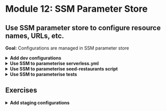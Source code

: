 # Module 12: SSM Parameter Store

## Use SSM parameter store to configure resource names, URLs, etc.

**Goal:** Configurations are managed in SSM parameter store

<details>
<summary><b>Add dev configurations</b></summary><p>

1. Go to `Systems Manager` console

2. Go to `Parameter Store` (bottom left)

3. Click `Create Parameter`

4. Use the name `/{service-name}/dev/table_name` where `service-name` is `workshop-` followed by your name, e.g. `workshop-yancui`

![](/images/mod12-001.png)

5. Click `Create Parameter`

6. Repeat step 3-5 to create another `/{service-name}/dev/cognito_user_pool_id` parameter with your Cognito User Pool's ID

7. Repeat step 3-5 to create another `/{service-name}/dev/cognito_web_client_id` parameter with your Cognito User Pool's `web` client app ID

8. Repeat step 3-5 to create another `/{service-name}/dev/cognito_server_client_id` parameter with your Cognito User Pool's `server` client app ID

9. Repeat step 3-5 to create another `/{service-name}/dev/url` parameter with your the root URL for your deployed API without the ending `/`, e.g. `https://exun14zd2h.execute-api.us-east-1.amazonaws.com/dev`

</p></details>

<details>
<summary><b>Use SSM to parameterise serverless.yml</b></summary><p>

1. Replace the `restaurants_table` environment variable for `get-restaurants` and `search-restaurants` functions with `${ssm:/${self:service}/${opt:stage}/table_name}`. Whilst we're here, also update the `arn` for the `search-restaurants`'s `authorizer` to `${ssm:/${self:service}/${opt:stage}/cognito_user_pool_id}`

```yml
get-restaurants:
  handler: functions/get-restaurants.handler
  events:
    - http:
        path: /restaurants/
        method: get
        authorizer: aws_iam
  environment:
    restaurants_table: ${ssm:/${self:service}/${opt:stage}/table_name}

search-restaurants:
  handler: functions/search-restaurants.handler
  events:
    - http:
        path: /restaurants/search
        method: post
        authorizer:
          arn: arn:aws:cognito-idp:#{AWS::Region}:#{AWS::AccountId}:userpool/${ssm:/${self:service}/${opt:stage}/cognito_user_pool_id}
  environment:
    restaurants_table: ${ssm:/${self:service}/${opt:stage}/table_name}
```

2. Replace the `TableName` for the DynamoDB table with `${ssm:/${self:service}/${opt:stage}/table_name}`

```yml
resources:
  Resources:
    restaurantsTable:
      Type: AWS::DynamoDB::Table
      Properties:
        TableName: ${ssm:/${self:service}/${opt:stage}/table_name}
        AttributeDefinitions:
          - AttributeName: name
            AttributeType: S
        KeySchema:
          - AttributeName: name
            KeyType: HASH
        ProvisionedThroughput:
          ReadCapacityUnits: 1
          WriteCapacityUnits: 1
```

3. Replace the `cognito_user_pool_id` and `cognito_client_id` environment variables for the `get-index` function with `${ssm:/${self:service}/${opt:stage}/cognito_user_pool_id}` and `${ssm:/${self:service}/${opt:stage}/cognito_web_client_id}` respectively

```yml
get-index:
  handler: functions/get-index.handler
  events:
    - http:
        path: /
        method: get
  environment:
    restaurants_api: 
      Fn::Join:
        - ''
        - - "https://"
          - Ref: ApiGatewayRestApi
          - ".execute-api.${opt:region}.amazonaws.com/${opt:stage}/restaurants"
    cognito_user_pool_id: ${ssm:/${self:service}/${opt:stage}/cognito_user_pool_id}
    cognito_client_id: ${ssm:/${self:service}/${opt:stage}/cognito_web_client_id}
```

4. Deploy the project

`npm run sls -- deploy -s dev -r us-east-1`

and go to the Lambda console to check that the environment variables are updated correctly.

</p></details>

<details>
<summary><b>Use SSM to parameterise seed-restaurants script</b></summary><p>

1. Modify the `seed-restaurants.js` script to the following

```javascript
const { REGION, STAGE } = process.env

const AWS = require('aws-sdk')
AWS.config.region = REGION
const dynamodb = new AWS.DynamoDB.DocumentClient()
const ssm = new AWS.SSM()

let restaurants = [
  { 
    name: "Fangtasia", 
    image: "https://d2qt42rcwzspd6.cloudfront.net/manning/fangtasia.png", 
    themes: ["true blood"] 
  },
  { 
    name: "Shoney's", 
    image: "https://d2qt42rcwzspd6.cloudfront.net/manning/shoney's.png", 
    themes: ["cartoon", "rick and morty"] 
  },
  { 
    name: "Freddy's BBQ Joint", 
    image: "https://d2qt42rcwzspd6.cloudfront.net/manning/freddy's+bbq+joint.png", 
    themes: ["netflix", "house of cards"] 
  },
  { 
    name: "Pizza Planet", 
    image: "https://d2qt42rcwzspd6.cloudfront.net/manning/pizza+planet.png", 
    themes: ["netflix", "toy story"] 
  },
  { 
    name: "Leaky Cauldron", 
    image: "https://d2qt42rcwzspd6.cloudfront.net/manning/leaky+cauldron.png", 
    themes: ["movie", "harry potter"] 
  },
  { 
    name: "Lil' Bits", 
    image: "https://d2qt42rcwzspd6.cloudfront.net/manning/lil+bits.png", 
    themes: ["cartoon", "rick and morty"] 
  },
  { 
    name: "Fancy Eats", 
    image: "https://d2qt42rcwzspd6.cloudfront.net/manning/fancy+eats.png", 
    themes: ["cartoon", "rick and morty"] 
  },
  { 
    name: "Don Cuco", 
    image: "https://d2qt42rcwzspd6.cloudfront.net/manning/don%20cuco.png", 
    themes: ["cartoon", "rick and morty"] 
  },
];

const getTableName = async () => {
  console.log('getting table name...')
  const req = {
    Name: `/{replace this with what you used in SSM}/${STAGE}/table_name`
  }
  const ssmResp = await ssm.getParameter(req).promise()
  return ssmResp.Parameter.Value
}

const run = async () => {
  const tableName = await getTableName()

  console.log(`table name: `, tableName)

  let putReqs = restaurants.map(x => ({
    PutRequest: {
      Item: x
    }
  }))
  
  const req = { 
    RequestItems: {}
  }
  req.RequestItems[tableName] = putReqs
  await dynamodb.batchWrite(req).promise()
}

run().then(() => console.log("all done")).catch(err => console.error(err.message))
```

**REMINDER**: don't forget to replace the SSM parameter path with what you used in your `serverless.yml`

2. Rerun the script

`STAGE=dev REGION=us-east-1 node seed-restaurants.js`

and go to DynamoDB console to see that the newly created stage-specific table is now populated

</p></details>

<details>
<summary><b>Use SSM to parameterise tests</b></summary><p>

1. Modify `steps/init.js` to the following

```javascript
const _ = require('lodash')
const { promisify } = require('util')
const awscred = require('awscred')
const { REGION, STAGE } = process.env
const AWS = require('aws-sdk')
AWS.config.region = REGION
const SSM = new AWS.SSM()

let initialized = false

const getParameters = async (keys) => {
  const prefix = `/workshop-yancui/${STAGE}/`
  const req = {
    Names: keys.map(key => `${prefix}${key}`)
  }
  const resp = await SSM.getParameters(req).promise()
  return _.reduce(resp.Parameters, function(obj, param) {
    obj[param.Name.substr(prefix.length)] = param.Value
    return obj
   }, {})
}

const init = async () => {
  if (initialized) {
    return
  }

  const params = await getParameters([
    'table_name', 
    'cognito_user_pool_id', 
    'cognito_web_client_id',
    'cognito_server_client_id',
    'url'
  ])

  console.log('SSM params loaded')

  process.env.TEST_ROOT                = params.url
  process.env.restaurants_api          = `${params.url}/restaurants`
  process.env.restaurants_table        = params.table_name
  process.env.AWS_REGION               = REGION
  process.env.cognito_user_pool_id     = params.cognito_user_pool_id
  process.env.cognito_client_id        = params.cognito_web_client_id
  process.env.cognito_server_client_id = params.cognito_server_client_id
  
  const { credentials } = await promisify(awscred.load)()
  
  process.env.AWS_ACCESS_KEY_ID     = credentials.accessKeyId
  process.env.AWS_SECRET_ACCESS_KEY = credentials.secretAccessKey

  if (credentials.sessionToken) {
    process.env.AWS_SESSION_TOKEN = credentials.sessionToken
  }

  console.log('AWS credential loaded')

  initialized = true
}

module.exports = {
  init
}
```

2. Rerun the integration tests

`STAGE=dev REGION=us-east-1 npm run test`

and see that all the tests are passing

```
  When we invoke the GET / endpoint
SSM params loaded
AWS credential loaded
invoking via handler function get-index
loading index.html...
loaded
    ✓ Should return the index page with 8 restaurants (421ms)

  When we invoke the GET /restaurants endpoint
invoking via handler function get-restaurants
    ✓ Should return an array of 8 restaurants (405ms)

  Given an authenticated user
[test-Gilbert-Caselli-cRsp(Egv] - user is created
[test-Gilbert-Caselli-cRsp(Egv] - initialised auth flow
[test-Gilbert-Caselli-cRsp(Egv] - responded to auth challenge
    When we invoke the POST /restaurants/search endpoint with theme 'cartoon'
invoking via handler function search-restaurants
      ✓ Should return an array of 4 restaurants (248ms)
[test-Gilbert-Caselli-cRsp(Egv] - user deleted


  3 passing (3s)
```

3. Rerun the acceptance tests

`STAGE=dev REGION=us-east-1 npm run acceptance`

```
  When we invoke the GET / endpoint
SSM params loaded
AWS credential loaded
invoking via HTTP GET https://exun14zd2h.execute-api.us-east-1.amazonaws.com/dev/
    ✓ Should return the index page with 8 restaurants (916ms)

  When we invoke the GET /restaurants endpoint
invoking via HTTP GET https://exun14zd2h.execute-api.us-east-1.amazonaws.com/dev/restaurants
    ✓ Should return an array of 8 restaurants (341ms)

  Given an authenticated user
[test-Viola-Brewer-keQeBQHj] - user is created
[test-Viola-Brewer-keQeBQHj] - initialised auth flow
[test-Viola-Brewer-keQeBQHj] - responded to auth challenge
    When we invoke the POST /restaurants/search endpoint with theme 'cartoon'
invoking via HTTP POST https://exun14zd2h.execute-api.us-east-1.amazonaws.com/dev/restaurants/search
      ✓ Should return an array of 4 restaurants (1514ms)
[test-Viola-Brewer-keQeBQHj] - user deleted


  3 passing (5s)
```

4. Commit and push your changes to see that they're still passing on CodePipeline too

</p></details>

## Exercises

<details>
<summary><b>Add staging configurations</b></summary><p>

To make the pipeline work for both dev and staging, we also need to add the parameters for the staging environment too.

One tricky thing is that we don't know the deployed API's URL for staging until we have deployed it!

One workaround is to use `serverless-domain-manager` plugin to create predictable domain names for each stage:

* dev.bigmouth.com

* staging.bigmouth.com

* prod.bigmouth.com

So we can assign them ahead of them.

See [here](https://www.npmjs.com/package/serverless-domain-manager) for more details.

</p></details>
